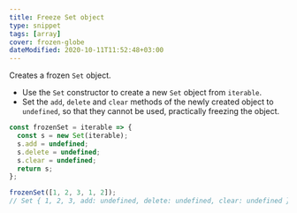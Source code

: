 ```yaml
---
title: Freeze Set object
type: snippet
tags: [array]
cover: frozen-globe
dateModified: 2020-10-11T11:52:48+03:00
---
```


Creates a frozen `Set` object.

- Use the `Set` constructor to create a new `Set` object from `iterable`.
- Set the `add`, `delete` and `clear` methods of the newly created object to `undefined`, so that they cannot be used, practically freezing the object.

```js
const frozenSet = iterable => {
  const s = new Set(iterable);
  s.add = undefined;
  s.delete = undefined;
  s.clear = undefined;
  return s;
};
```

```js
frozenSet([1, 2, 3, 1, 2]);
// Set { 1, 2, 3, add: undefined, delete: undefined, clear: undefined }
```
